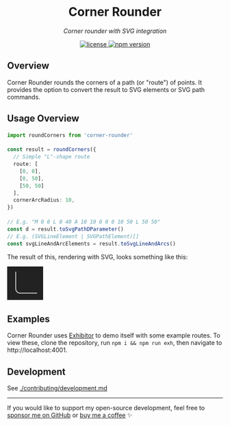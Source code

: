 <h1 align="center">Corner Rounder</h1>
<p align="center">
  <em>Corner rounder with SVG integration</em>
</p>


<p align="center">
  <a href="https://img.shields.io/badge/License-MIT-green.svg" target="_blank">
    <img src="https://img.shields.io/badge/License-MIT-green.svg" alt="license" />
  </a>
  <a href="https://badge.fury.io/js/corner-rounder.svg" target="_blank">
    <img src="https://badge.fury.io/js/corner-rounder.svg" alt="npm version" />
  </a>
</p>

## Overview

Corner Rounder rounds the corners of a path (or "route") of points. It provides the option to convert the result to SVG elements or SVG path commands.

## Usage Overview

```typescript
import roundCorners from 'corner-rounder'

const result = roundCorners({
  // Simple "L"-shape route
  route: [
    [0, 0],
    [0, 50],
    [50, 50]
  ],
  cornerArcRadius: 10,
})

// E.g. "M 0 0 L 0 40 A 10 10 0 0 0 10 50 L 50 50"
const d = result.toSvgPathDParameter()
// E.g. (SVGLineElement | SVGPathElement)[]
const svgLineAndArcElements = result.toSvgLineAndArcs()
```

The result of this, rendering with SVG, looks something like this:

![l-shape-example](./img/l-shape-example.png)

## Examples

Corner Rounder uses [Exhibitor](https://github.com/samhuk/exhibitor) to demo itself with some example routes. To view these, clone the repository, run `npm i && npm run exh`, then navigate to http://localhost:4001.

## Development

See [./contributing/development.md](./contributing/development.md)

---

If you would like to support my open-source development, feel free to [sponsor me on GitHub](https://github.com/sponsors/samhuk) or [buy me a coffee](https://www.buymeacoffee.com/samhuk) ✨
